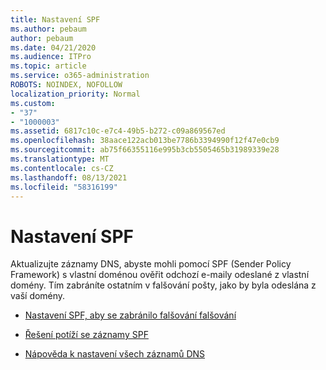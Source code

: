 ```yaml
---
title: Nastavení SPF
ms.author: pebaum
author: pebaum
ms.date: 04/21/2020
ms.audience: ITPro
ms.topic: article
ms.service: o365-administration
ROBOTS: NOINDEX, NOFOLLOW
localization_priority: Normal
ms.custom:
- "37"
- "1000003"
ms.assetid: 6817c10c-e7c4-49b5-b272-c09a869567ed
ms.openlocfilehash: 38aace122acb013be7786b3394990f12f47e0cb9
ms.sourcegitcommit: ab75f66355116e995b3cb5505465b31989339e28
ms.translationtype: MT
ms.contentlocale: cs-CZ
ms.lasthandoff: 08/13/2021
ms.locfileid: "58316199"
---
```

# <a name="set-up-spf"></a>Nastavení SPF

Aktualizujte záznamy DNS, abyste mohli pomocí SPF (Sender Policy Framework) s vlastní doménou ověřit odchozí e-maily odeslané z vlastní domény. Tím zabráníte ostatním v falšování pošty, jako by byla odeslána z vaší domény.
  
- [Nastavení SPF, aby se zabránilo falšování falšování](https://docs.microsoft.com/microsoft-365/security/office-365-security/set-up-spf-in-office-365-to-help-prevent-spoofing)

- [Řešení potíží se záznamy SPF](https://docs.microsoft.com/microsoft-365/security/office-365-security/how-office-365-uses-spf-to-prevent-spoofing#SPFTroubleshoot)

- [Nápověda k nastavení všech záznamů DNS](https://docs.microsoft.com/microsoft-365/admin/get-help-with-domains/create-dns-records-at-any-dns-hosting-provider)
